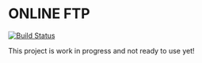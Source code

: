 # ONLINE FTP
[![Build Status](https://travis-ci.org/OFFLINE-GmbH/Online-FTP.svg)](https://travis-ci.org/OFFLINE-GmbH/Online-FTP)

This project is work in progress and not ready to use yet!
